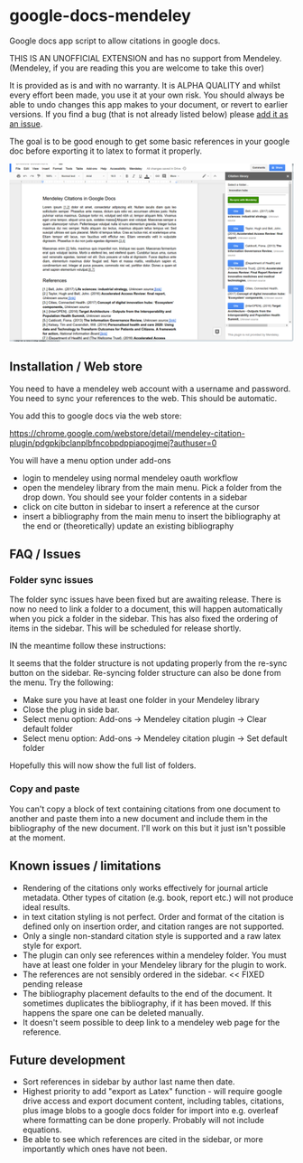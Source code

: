 # google-docs-mendeley

Google docs app script to allow citations in google docs.

THIS IS AN UNOFFICIAL EXTENSION and has no support from Mendeley. (Mendeley, if you are reading this you are welcome to take this over)

It is provided as is and with no warranty. It is ALPHA QUALITY and whilst every effort been made, you use it at your own risk. You should always be able to undo changes this app makes to your document, or revert to earlier versions. If you find a bug (that is not already listed below) please [add it as an issue](https://github.com/terminological/google-docs-mendeley/issues).

The goal is to be good enough to get some basic references in your google doc before exporting it to latex to format it properly. 

![example usage](/MendeleyCitation.png)

## Installation / Web store

You need to have a mendeley web account with a username and password. You need to sync your references to the web. This should be automatic.

You add this to google docs via the web store:

https://chrome.google.com/webstore/detail/mendeley-citation-plugin/pdgpkjbclanplbfncobpdppiapogjmej?authuser=0

You will have a menu option under add-ons

* login to mendeley using normal mendeley oauth workflow
* open the mendeley library from the main menu. Pick a folder from the drop down. You should see your folder contents in a sidebar
* click on cite button in sidebar to insert a reference at the cursor
* insert a bibliography from the main menu to insert the bibliography at the end or (theoretically) update an existing bibliography

## FAQ / Issues

### Folder sync issues

The folder sync issues have been fixed but are awaiting release. There is now no need to link a folder to a document, this will happen
automatically when you pick a folder in the sidebar. This has also fixed the ordering of items in the sidebar. This will be scheduled for release shortly.

IN the meantime follow these instructions:

It seems that the folder structure is not updating properly from the re-sync button on the sidebar. Re-syncing folder structure can also be done from the menu. Try the following:

* Make sure you have at least one folder in your Mendeley library
* Close the plug in side bar.
* Select menu option: Add-ons -> Mendeley citation plugin -> Clear default folder
* Select menu option: Add-ons -> Mendeley citation plugin -> Set default folder

Hopefully this will now show the full list of folders.

### Copy and paste

You can't copy a block of text containing citations from one document to another and paste them into a new document and include them in the bibliography of the new document. I'll work on this but it just isn't possible at the moment.

## Known issues / limitations

* Rendering of the citations only works effectively for journal article metadata. Other 
types of citation (e.g. book, report etc.) will not produce ideal results.
* in text citation styling is not perfect. Order and format of the citation is defined only on insertion order, and citation ranges are not supported.
* Only a single non-standard citation style is supported and a raw latex style for export.
* The plugin can only see references within a mendeley folder. You must have at least one folder in your Mendeley library for the plugin to work.
* The references are not sensibly ordered in the sidebar. << FIXED pending release
* The bibliography placement defaults to the end of the document. It sometimes duplicates the bibliography, if it has been moved. If this happens the spare one can be deleted manually.
* It doesn't seem possible to deep link to a mendeley web page for the reference.

## Future development

* Sort references in sidebar by author last name then date.
* Highest priority to add "export as Latex" function - will require google drive access and export document content, including tables, citations, plus image blobs to a google docs folder for import into e.g. overleaf where formatting can be done properly. Probably will not include equations.
* Be able to see which references are cited in the sidebar, or more importantly which ones have not been.



